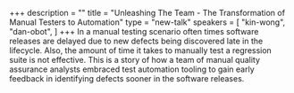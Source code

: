 +++
description = ""
title = "Unleashing The Team - The Transformation of Manual Testers to Automation"
type = "new-talk"
speakers = [
        "kin-wong",
        "dan-obot",
]
+++
In a manual testing scenario often times software releases are delayed due to new defects being discovered late in the lifecycle. Also, the amount of time it takes to manually test a regression suite is not effective. This is a story of how a team of manual quality assurance analysts embraced test automation tooling to gain early feedback in identifying defects sooner in the software releases.